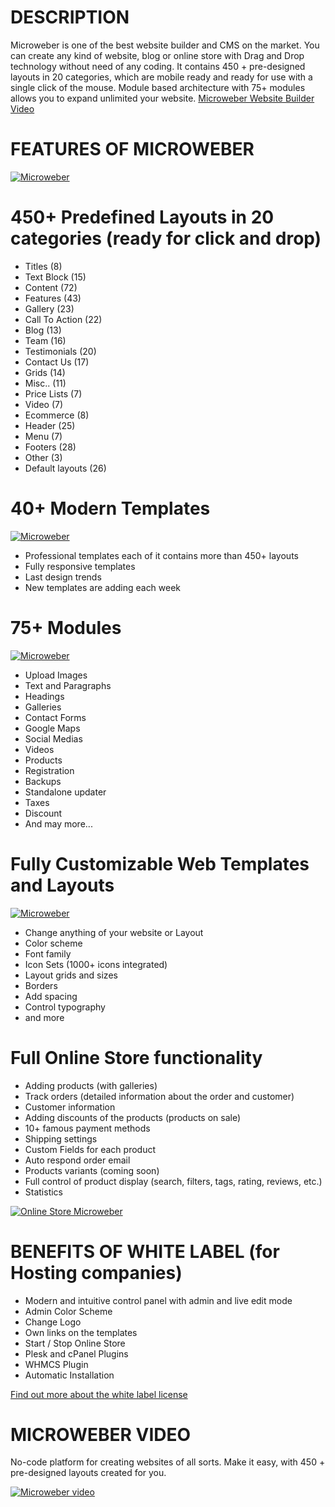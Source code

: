 # DESCRIPTION

Microweber is one of the best website builder and CMS on the market.
You can create any kind of website, blog or online store with Drag and Drop technology without need of any coding.
It contains 450 + pre-designed layouts in 20 categories, which are mobile ready and ready for use with a single click of the mouse.
Module based architecture with 75+ modules allows you to expand unlimited your website.
[Microweber Website Builder Video](https://youtu.be/JwUj6mGZ20I "Short Video of how it's work")

# FEATURES OF MICROWEBER 

[![Microweber](https://microweber.com/cdn/partners/plesk/live.jpg)](https://youtu.be/EKiaLcZkReM)

# 450+ Predefined Layouts in 20 categories (ready for click and drop)
- Titles (8)
- Text Block (15)
- Content (72)
- Features (43)
- Gallery (23)
- Call To Action (22)
- Blog (13)
- Team (16)
- Testimonials (20)
- Contact Us (17)
- Grids (14)
- Misc.. (11)
- Price Lists (7)
- Video (7)
- Ecommerce (8)
- Header (25)
- Menu (7)
- Footers (28)
- Other (3)
- Default layouts (26)

# 40+ Modern Templates

[![Microweber](https://microweber.com/cdn/partners/plesk/templates2.jpg)](https://youtu.be/EKiaLcZkReM)


 - Professional templates each of it contains more than 450+ layouts
 - Fully responsive templates
 - Last design trends
 - New templates are adding each week


# 75+ Modules


[![Microweber](https://microweber.com/cdn/partners/plesk/modules.jpg)](https://youtu.be/EKiaLcZkReM)


 - Upload Images
 - Text and Paragraphs
 - Headings
 - Galleries
 - Contact Forms
 - Google Maps
 - Social Medias
 - Videos
 - Products
 - Registration
 - Backups
 - Standalone updater
 - Taxes 
 - Discount
 - And may more...

# Fully Customizable Web Templates and Layouts

[![Microweber](https://microweber.com/cdn/partners/plesk/visual-editor.jpg)](https://youtu.be/EKiaLcZkReM)

 - Change anything of your website or Layout 
 - Color scheme
 - Font family
 - Icon Sets (1000+ icons integrated)
 - Layout grids and sizes
 - Borders 
 - Add spacing
 - Control typography
 - and more

 

# Full Online Store functionality
 - Adding products (with galleries)
 - Track orders (detailed information about the order and customer)
 - Customer information
 - Adding discounts of the products (products on sale)
 - 10+ famous payment methods
 - Shipping settings
 - Custom Fields for each product
 - Auto respond order email
 - Products variants (coming soon)
 - Full control of product display (search, filters, tags, rating, reviews, etc.)
 - Statistics


[![Online Store Microweber](https://microweber.com/cdn/partners/plesk/shop-settings-microweber.jpg)](https://youtu.be/EKiaLcZkReM)





# BENEFITS OF WHITE LABEL (for Hosting companies)

 - Modern and intuitive control panel with admin and live edit mode
 - Admin Color Scheme
 - Change Logo
 - Own links on the templates
 - Start / Stop Online Store
 - Plesk and cPanel Plugins
 - WHMCS Plugin
 - Automatic Installation



[Find out more about the white label license](https://microweber.org/go/whitelabel)


# MICROWEBER VIDEO

No-code platform for creating websites of all sorts. Make it easy, with 450 + pre-designed layouts created for you.

[![Microweber video](https://microweber.com/cdn/partners/plesk/video-youtube.jpg)](https://youtu.be/EKiaLcZkReM)



 

